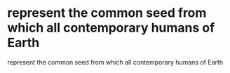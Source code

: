 # represent the common seed from which all contemporary humans of Earth

represent the common seed from which all contemporary humans of Earth